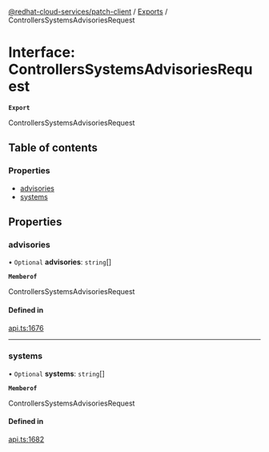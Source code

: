 [@redhat-cloud-services/patch-client](../README.md) / [Exports](../modules.md) / ControllersSystemsAdvisoriesRequest

# Interface: ControllersSystemsAdvisoriesRequest

**`Export`**

ControllersSystemsAdvisoriesRequest

## Table of contents

### Properties

- [advisories](ControllersSystemsAdvisoriesRequest.md#advisories)
- [systems](ControllersSystemsAdvisoriesRequest.md#systems)

## Properties

### advisories

• `Optional` **advisories**: `string`[]

**`Memberof`**

ControllersSystemsAdvisoriesRequest

#### Defined in

[api.ts:1676](https://github.com/RedHatInsights/javascript-clients/blob/main/packages/patch/api.ts#L1676)

___

### systems

• `Optional` **systems**: `string`[]

**`Memberof`**

ControllersSystemsAdvisoriesRequest

#### Defined in

[api.ts:1682](https://github.com/RedHatInsights/javascript-clients/blob/main/packages/patch/api.ts#L1682)
